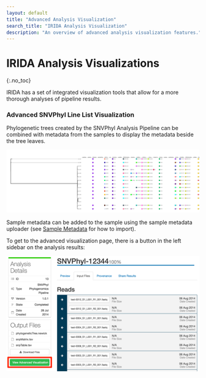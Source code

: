 ```yaml
---
layout: default
title: "Advanced Analysis Visualization"
search_title: "IRIDA Analysis Visualization"
description: "An overview of advanced analysis visualization features."
---
```


IRIDA Analysis Visualizations
=============================
{:.no_toc}

IRIDA has a set of integrated visualization tools that allow for a more thorough analyses of pipeline results.

### Advanced SNVPhyl Line List Visualization

Phylogenetic trees created by the SNVPhyl Analysis Pipeline can be combined with metadata from the samples to display the metadata beside the tree leaves.

![Tree](images/plain_tree.png)

Sample metadata can be added to the sample using the sample metadata uploader (see [Sample Metadata](../sample-metadata) for how to import).

To get to the advanced visualization page, there is a button in the left sidebar on the analysis results:

![Link to advanced analysis on analysis results page](images/viz_link.png)



